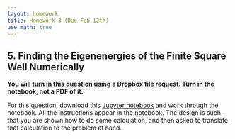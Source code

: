 ```yaml
---
layout: homework
title: Homework 3 (Due Feb 12th)
use_math: true
---
```


<!-- [[PDF]](./homework3.pdf)

Homework 3 dives into bound states for potentials where the wells are no longer infinite. Here the focus is on process, set up, common results, and a few new ideas. In most cases, we must solve these problems numerically, a process that you will explore with a Jupyter notebook.

## 1. Calculate the Energy Eigenstates for a Bound Electron

* Basically McIntyre 5.18, but do some comparison.

## 2. Half-infinite Square Well

* Basically 5.20 from McIntyre, but write out steps and explain

## 3. Orthonormality of functions

* General idea. Look up intervals and weights. Show integrals: Legendre, Hermites, Chebyshev

## 4. Double $\delta$-function potential

* Problem 5.26 from McIntyre, but write out steps -->

## 5. Finding the Eigenenergies of the Finite Square Well Numerically

**You will turn in this question using a [Dropbox file request](https://www.dropbox.com/request/g9rmFf1MHcaPwFWGvmcT). Turn in the notebook, not a PDF of it.**

For this question, download this [Jupyter notebook](./notebooks/Homework3_Problem5_STUDENT.ipynb) and work through the notebook. All the instructions appear in the notebook. The design is such that you are shown how to do some calculation, and then asked to translate that calculation to the problem at hand.

